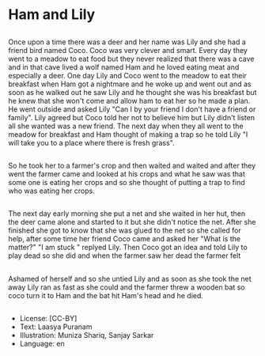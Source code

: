 # Ham and Lily

##
Once upon a time there was a deer and her name was Lily and she had a friend bird named Coco. Coco was very clever and smart. Every day they went to a meadow to eat food but they never realized that there was a cave and in that cave lived a wolf named Ham and he loved eating meat and especially a deer. One day Lily and Coco went to the meadow to eat their breakfast when Ham got a nightmare and he woke up and went out and as soon as he walked out he saw Lily and he thought she was his breakfast but he knew that she won't come and allow ham to eat her so he made a plan. He went outside and asked Lily "Can I by your friend I don't have a friend or family". Lily agreed but Coco told her not to believe him but Lily didn't listen all she wanted was a new friend. The next day when they all went to the meadow for breakfast and Ham thought of making a trap so he told Lily "I will take you to a place where there is fresh grass".

##
So he took her to a farmer's crop and then waited and waited and after they went the farmer came and looked at his crops and what he saw was that some one is eating her crops and so she thought of putting a trap to find who was eating her crops.

##
The next day early morning she put a net and she waited in her hut, then the deer came alone and started to it but she didn't notice the net. After she finished she got to know that she was glued to the net so she called for help, after some time her friend Coco came and asked her "What is the matter?" "I am stuck " replyed Lily. Then Coco got an idea and told Lily to play dead so she did and when the farmer saw her dead the farmer felt

##
Ashamed of herself and so she untied Lily and as soon as she took the net away Lily ran as fast as she could and the farmer threw a wooden bat so coco turn it to Ham and the bat hit Ham's head and he died.

##
* License: [CC-BY]
* Text: Laasya Puranam
* Illustration: Muniza Shariq, Sanjay Sarkar
* Language: en
